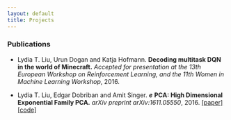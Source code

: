 ```yaml
---
layout: default
title: Projects
---
```


### Publications
* Lydia T. Liu, Urun Dogan and Katja Hofmann. **Decoding multitask DQN in the world of Minecraft.** *Accepted for presentation at the 13th European Workshop on Reinforcement Learning, and the 11th Women in Machine Learning Workshop*, 2016.

* Lydia T. Liu, Edgar Dobriban and Amit Singer. ***e*** **PCA: High Dimensional Exponential Family PCA.** *arXiv preprint arXiv:1611.05550*, 2016. [[paper]](http://arxiv.org/abs/1611.05550) [[code]](http://github.com/lydiatliu/epca/)
